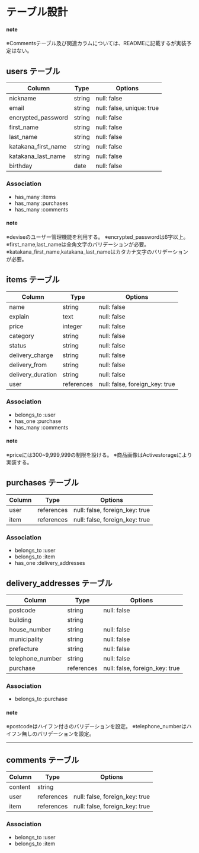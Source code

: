 # テーブル設計

#### note
※Commentsテーブル及び関連カラムについては、READMEに記載するが実装予定はない。


## users テーブル

| Column              | Type   | Options                   |
| ------------------- | ------ | ------------------------- |
| nickname            | string | null: false               |
| email               | string | null: false, unique: true |
| encrypted_password  | string | null: false               |
| first_name          | string | null: false               |
| last_name           | string | null: false               |
| katakana_first_name | string | null: false               |
| katakana_last_name  | string | null: false               |
| birthday            | date   | null: false               |


### Association

- has_many :items
- has_many :purchases
- has_many :comments

#### note
※deviseのユーザー管理機能を利用する。
※encrypted_passwordは6字以上。
※first_name,last_nameは全角文字のバリデーションが必要。
※katakana_first_name,katakana_last_nameはカタカナ文字のバリデーションが必要。



## items テーブル

| Column            | Type       | Options                        |
| ----------------- | ---------- | ------------------------------ |
| name              | string     | null: false                    |
| explain           | text       | null: false                    |
| price             | integer    | null: false                    |
| category          | string     | null: false                    |
| status            | string     | null: false                    |
| delivery_charge   | string     | null: false                    |
| delivery_from     | string     | null: false                    |
| delivery_duration | string     | null: false                    |
| user              | references | null: false, foreign_key: true |

### Association

- belongs_to :user
- has_one    :purchase
- has_many   :comments

#### note
※priceには300~9,999,999の制限を設ける。
※商品画像はActivestorageにより実装する。


## purchases テーブル

| Column           | Type       | Options                        |
| ---------------- | ---------- | ------------------------------ |
| user             | references | null: false, foreign_key: true |
| item             | references | null: false, foreign_key: true |

### Association

- belongs_to :user
- belongs_to :item
- has_one    :delivery_addresses


## delivery_addresses テーブル

| Column           | Type       | Options                        |
| ---------------- | ---------- | ------------------------------ |
| postcode         | string     | null: false                    |
| building         | string     |                                |
| house_number     | string     | null: false                    |
| municipality     | string     | null: false                    |
| prefecture       | string     | null: false                    |
| telephone_number | string     | null: false                    |
| purchase         | references | null: false, foreign_key: true |


### Association

- belongs_to :purchase

#### note
※postcodeはハイフン付きのバリデーションを設定。
※telephone_numberはハイフン無しのバリデーションを設定。


----------

## comments テーブル

| Column  | Type       | Options                        |
| ------- | ---------- | ------------------------------ |
| content | string     |                                |
| user    | references | null: false, foreign_key: true |
| item    | references | null: false, foreign_key: true |

### Association

- belongs_to :user
- belongs_to :item